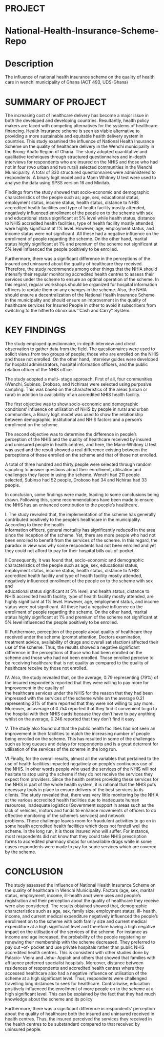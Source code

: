 # PROJECT
# National-Health-Insurance-Scheme-Repo

# Description
The influence of national health insurance scheme on the quality of health care in wenchi municipality of Ghana (ACT 493, UDS-Ghana)

# SUMMARY OF PROJECT
The increasing cost of healthcare delivery has become a major issue in both the developed and developing countries. Resultantly, health policy makers are faced with competing alternatives for the systems of healthcare financing. Health Insurance scheme is seen as viable alternative to providing a more sustainable and equitable health delivery system in countries. This study examined the influence of National Health Insurance Scheme on the quality of healthcare delivery in the Wenchi municipality in the Brong-Ahafo Region of Ghana. 
The study adopted quantitative and qualitative techniques through structured questionnaires and in-depth interviews for respondents who are insured on the NHIS and those who had not in four (two urban and two rural) selected communities in the Wenchi Municipality. A total of 330 structured questionnaires were administered to respondents. A binary logit model and a Mann Whitney U test were used to analyse the data using SPSS version 16 and Minitab. 


Findings from the study showed that socio-economic and demographic characteristics of the people such as; age, sex, educational status, employment status, income status, health status, distance to NHIS accredited health facilities and type of health facility mostly attended, negatively influenced enrollment of the people on to the scheme with sex and educational status significant at 5% level while health status, distance to NHIS accredited health facilities, type of health facility mostly attended, were highly significant at 1% level. However, age, employment status, and income status were not significant. All these had a negative influence on the enrollment of people regarding the scheme. On the other hand, marital status highly significant at 1% and premium of the scheme not significant at 5% level influenced the people positively to be enrolled. 


Furthermore, there was a significant difference in the perceptions of the insured and uninsured about the quality of healthcare they received. Therefore, the study recommends among other things that the NHIA should intensify their regular monitoring accredited health centres to assess their services under the scheme to ensure an optimal operation of the scheme. In this regard, regular workshops should be organized for hospital information officers to update them on any changes in the scheme. Also, the NHIA should ensure a decentralization of the National Health Insurance Scheme in the municipality and should ensure an improvement in the quality of healthcare services for Insured People in other to avoid it subscribers from switching to the hitherto obnoxious ‘‘Cash and Carry’’ System.

# KEY FINDINGS 
The study employed questionnaire, in-depth interview and direct observation to gather data from the field. The questionnaires were used to solicit views from two groups of people; those who are enrolled on the NHIS and those not enrolled. On the other hand, interview guides were developed for hospital administrators, hospital information officers, and the public relation officer of the NHIS office.

The study adopted a multi- stage approach. First of all, four communities (Wenchi, Subinso, Droboso, and Nchiraa) were selected using purposive sampling. This was based on the characteristics of the areas (urban or rural) in addition to availability of an accredited NHIS health facility. 

The first objective was to show socio-economic and demographic conditions’ influence on utilisation of NHIS by people in rural and urban communities, a Binary logit model was used to show the relationship between demographic, institutional and NHIS factors and a person’s enrollment on the scheme.

The second objective was to determine the difference in people’s perception of the NHIS and the quality of healthcare received by insured and uninsured people in health centres, and here, the Mann-Whitney U test was used and the result showed a real difference existing between the perceptions of those enrolled on the scheme and that of those not enrolled.

A total of three hundred and thirty people were selected through random sampling to answer questions about their enrollment, utilisation and challenges they faced in using the scheme. Wenchi had 211 people selected, Subinso had 52 people, Droboso had 34 and Nchiraa had 33 people. 

In conclusion, some findings were made, leading to some conclusions being drawn. Following this, some recommendations have been made to ensure the NHIS has an enhanced contribution to the people’s healthcare.

I. The study revealed that, the implementation of the scheme has generally contributed positively to the people’s healthcare in the municipality. According to three the health      
   information officers, general mortality has significantly reduced in the area since the inception of the scheme. Yet, there are more people who had not been enrolled to benefit 
   from the services of the scheme. In this regard, the paradox in view was why some respondents had not been enrolled and yet they could not afford to pay for their hospital bills 
   out-of-pocket.
   
II.Consequently, it was found that, socio-economic and demographic characteristics of the people such as age, sex, educational status, employment status, income status, health 
   status, distance to NHIS accredited health facility and type of health facility mostly attended, negatively influenced enrollment of the people on to the scheme with sex and   
   educational status significant at 5% level, and health status, distance to NHIS accredited health facility, type of health facility mostly attended, are highly significant at 1% 
   level. However, age, employment status, and income status were not significant. All these had a negative influence on the enrollment of people regarding the scheme.
   On the other hand, marital status highly significant at 1% and premium of the scheme not significant at 5% level influenced the people positively to be enrolled. 

III.Furthermore, perception of the people about quality of healthcare they received under the scheme (prompt attention, Doctors examination, treatment advice, availability of drugs       and overall satisfaction) affected their use of the scheme. Thus, the results showed a negative significant difference in the perceptions of those who had been enrolled on the  
    scheme and those who had not been enrolled. Those enrolled perceive to be receiving healthcare that is not quality as compared to the quality of healthcare receive by those not 
    enrolled.

IV. Also, the study revealed that, on the average, 0.79 representing (79%) of the insured respondents reported that they were willing to pay more for improvement in the quality of  
    the healthcare services under the NHIS for the reason that they had been impressed with the services of the scheme while on the average 0.21 representing 21% of them reported 
    that they were not willing to pay more. Moreover, an average of 0.754 reported that they find it convenient to go to the hospital with their NHIS cards because they don’t have to 
    pay anything whilst on the average, 0.246 reported that they don’t find it easy.

V. The study also found out that the public health facilities had not seen an improvement in their facilities to match the increasing number of people being enrolled on the scheme.
   This has resulted in some of the challenges such as long queues and delays for respondents and is a great deterrent for utilisation of the services of the scheme in the long run.

VI.Finally, for the overall results, almost all the variables that pertained to the use of health facilities impacted negatively on people’s continuous use of the NHIS. In other 
   words people who used the services of the NHIS will not hesitate to stop using the scheme if they do not receive the services they expect from providers. Since the health centres    providing these services for the NHIS is part of the whole health system, it is rational that the NHIS puts necessary tools in place to ensure delivery of the best services to its    clients. The study revealed that, there was very little monitoring by the NHIA at the various accredited health facilities due to inadequate human resources, inadequate logistics   (Government support in areas such as the lack of vehicles, motors and funds to enhance movements of officers to do effective monitoring of the scheme’s services) and network  
   problems. These challenge leaves room for fraudulent activities to go on in some health accredited health facilities which does not foretell well the scheme. In the long run, it 
   is those insured who will suffer. For instance, most respondents did not know that they could take NHIS prescription forms to accredited pharmacy shops for unavailable drugs while 
   in some cases respondents were made to pay for some services which are covered by the scheme.
   
# CONCLUSION
The study assessed the Influence of National Health Insurance Scheme on the quality of healthcare in Wenchi Municipality. Factors (age, sex, marital status, employment, income, ill-health and) were uses and people’s registration and their perception about the quality of healthcare they receive were also considered. The results obtained showed that, demographic characteristics such as age, sex, family size, employment status, ill- health, income, and current medical expenditure negatively influenced the people’s enrollment on to the scheme with both family size and current medical expenditure at a high significant level and therefore having a high negative impact on the utilisation of the services of the scheme. For instance as income and age increased, the probability of the people registering or renewing their membership with the scheme decreased. They preferred to pay out –of- pocket and use private hospitals rather than public NHIS accredited health centres. This is consistent with other studies done by Palacio- Vieira and Jehu- Appiah and others that showed that families with affluence preferred specialist hospitals. Moreover, distance between residences of respondents and accredited health centres where they accessed healthcare also had a negative influence on utilisation of the scheme at a high significant level. Thus, respondents were challenged travelling long distances to seek for healthcare. Contrariwise, education positively influenced the enrollment of more people on to the scheme at a high significant level. This can be explained by the fact that they had much knowledge about the scheme and its policy 

Furthermore, there was a significant difference in respondents’ perception about the quality of healthcare both the insured and uninsured received in health centres. Thus, the insured perceived the services they received in the health centres to be substandard compared to that received by uninsured people.

